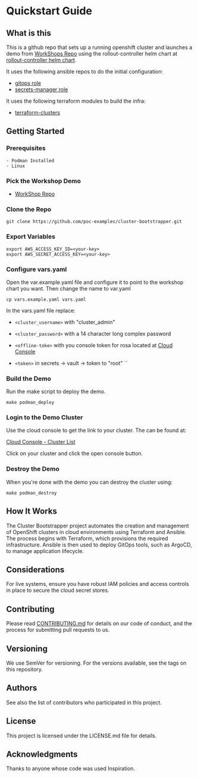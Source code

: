 # Quickstart Guide

## What is this

This is a github repo that sets up a running openshift cluster and launches a demo from [WorkShops Repo](https://github.com/poc-examples/workshops) using the rollout-controller helm chart at [rollout-controller helm chart](https://github.com/poc-examples/charts/tree/main/charts/rollout-controller).

It uses the following ansible repos to do the initial configuration:

- [gitops role](https://github.com/poc-examples/ansible-roles)
- [secrets-manager role](https://github.com/poc-examples/secrets-manager-role)

It uses the following terraform modules to build the infra:

- [terraform-clusters](https://github.com/poc-examples/terraform-clusters)

## Getting Started

### Prerequisites

    - Podman Installed
    - Linux

### Pick the Workshop Demo

- [WorkShop Repo](https://github.com/poc-examples/workshops)

### Clone the Repo

```
git clone https://github.com/poc-examples/cluster-bootstrapper.git
```

### Export Variables

```
export AWS_ACCESS_KEY_ID=<your-key>
export AWS_SECRET_ACCESS_KEY=<your-key>
```

### Configure vars.yaml

Open the var.example.yaml file and configure it to point to the workshop chart you want.  Then change the name to var.yaml

```
cp vars.example.yaml vars.yaml
```

In the vars.yaml file replace:
- `<cluster_username>` with "cluster_admin"
- `<cluster_password>` with a 14 character long complex password

- `<offline-toke>` with you console token for rosa located at [Cloud Console](https://console.redhat.com/openshift/token/show)
- `<token>` in secrets -> vault -> token to "root"
``

### Build the Demo

Run the make script to deploy the demo.

```
make podman_deploy
```

### Login to the Demo Cluster

Use the cloud console to get the link to your cluster.  The can be found at:

[Cloud Console - Cluster List](https://console.redhat.com/openshift/cluster-list)

Click on your cluster and click the open console button.

### Destroy the Demo

When you're done with the demo you can destroy the cluster using:

```
make podman_destroy
```

## How It Works

The Cluster Bootstrapper project automates the creation and management of OpenShift clusters in cloud environments using Terraform and Ansible. The process begins with Terraform, which provisions the required infrastructure. Ansible is then used to deploy GitOps tools, such as ArgoCD, to manage application lifecycle.

## Considerations

For live systems, ensure you have robust IAM policies and access controls in place to secure the cloud secret stores.

## Contributing

Please read [CONTRIBUTING.md](https://github.com/poc-examples/cluster-bootstrapper/blob/main/CONTRIBUTING.md) for details on our code of conduct, and the process for submitting pull requests to us.

## Versioning

We use SemVer for versioning. For the versions available, see the tags on this repository.

## Authors

See also the list of contributors who participated in this project.

## License

This project is licensed under the LICENSE.md file for details.

## Acknowledgments

Thanks to anyone whose code was used Inspiration.
